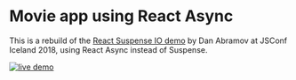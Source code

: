 # Movie app using React Async

This is a rebuild of the [React Suspense IO demo](https://reactjs.org/blog/2018/03/01/sneak-peek-beyond-react-16.html)
by Dan Abramov at JSConf Iceland 2018, using React Async instead of Suspense.

<a href="https://react-async.async-library.now.sh/examples/movie-app">
  <img src="https://img.shields.io/badge/live-demo-blue.svg" alt="live demo">
</a>
